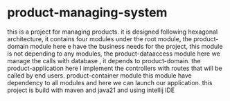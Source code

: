 # product-managing-system
this is a project for managing products.
it is designed following hexagonal architecture, it contains four modules under the root module, 
the product-domain module here e have the business needs for the project, this module is not depending to any modules, 
the product-dataaccess module here we manage the calls with database , it depends to product-domain. 
the product-application here I implement the controllers with routes that will be called by end users.
product-container module this module have dependency to all modules and here we can launch our application.
this project is build with maven and java21 and using intellij IDE